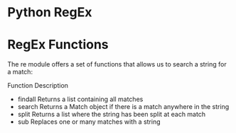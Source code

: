 # Python RegEx

# RegEx Functions

The re module offers a set of functions that allows us to search a string for a match:

Function	Description

* findall	Returns a list containing all matches
* search	Returns a Match object if there is a match anywhere in the string
* split	    Returns a list where the string has been split at each match
* sub	    Replaces one or many matches with a string